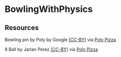 # BowlingWithPhysics
 


## Resources
Bowling pin by Poly by Google [[CC-BY]](https://creativecommons.org/licenses/by/3.0/) via [Poly Pizza](https://poly.pizza/m/92eI1h_UJpU)

8 Ball by Jarlan Perez [[CC-BY]](https://creativecommons.org/licenses/by/3.0/) via [Poly Pizza](https://poly.pizza/m/86k4PMkp5Nl)